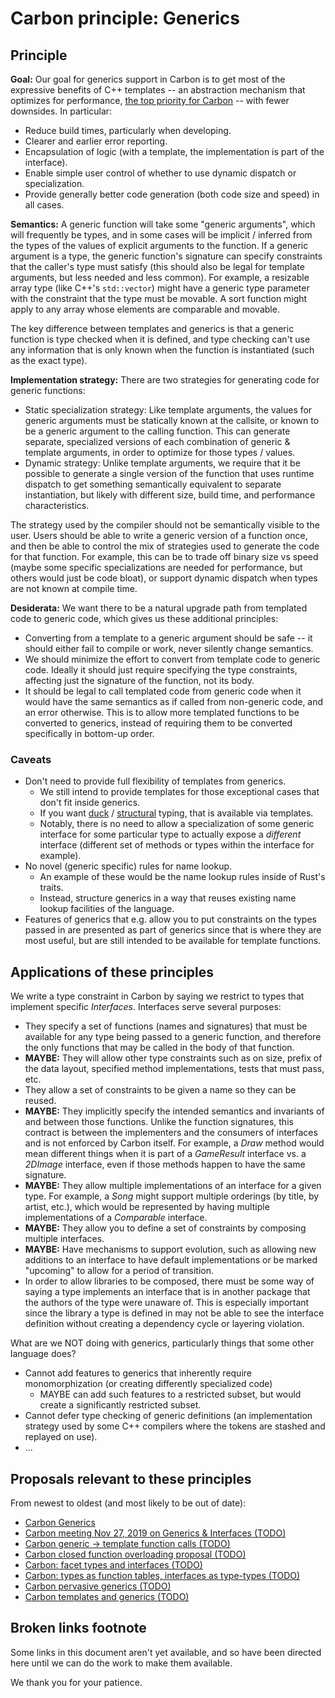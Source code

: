 <!--
Part of the Carbon Language, under the Apache License v2.0 with LLVM
Exceptions. See /LICENSE for license information.
SPDX-License-Identifier: Apache-2.0 WITH LLVM-exception
-->

# Carbon principle: Generics

## Principle

**Goal:** Our goal for generics support in Carbon is to get most of the
expressive benefits of C++ templates -- an abstraction mechanism that optimizes
for performance,
[the top priority for Carbon](https://docs.google.com/document/d/1MJvVIDXQrhIj6hZ7NwMDbDch9XLO2VaYrGq29E57meU/edit#heading=h.hntrglpoczk)
-- with fewer downsides. In particular:

- Reduce build times, particularly when developing.
- Clearer and earlier error reporting.
- Encapsulation of logic (with a template, the implementation is part of the
  interface).
- Enable simple user control of whether to use dynamic dispatch or
  specialization.
- Provide generally better code generation (both code size and speed) in all
  cases.

**Semantics:** A generic function will take some "generic arguments", which will
frequently be types, and in some cases will be implicit / inferred from the
types of the values of explicit arguments to the function. If a generic argument
is a type, the generic function's signature can specify constraints that the
caller's type must satisfy (this should also be legal for template arguments,
but less needed and less common). For example, a resizable array type (like
C++'s `std::vector`) might have a generic type parameter with the constraint
that the type must be movable. A sort function might apply to any array whose
elements are comparable and movable.

The key difference between templates and generics is that a generic function is
type checked when it is defined, and type checking can't use any information
that is only known when the function is instantiated (such as the exact type).

**Implementation strategy:** There are two strategies for generating code for
generic functions:

- Static specialization strategy: Like template arguments, the values for
  generic arguments must be statically known at the callsite, or known to be a
  generic argument to the calling function. This can generate separate,
  specialized versions of each combination of generic & template arguments, in
  order to optimize for those types / values.
- Dynamic strategy: Unlike template arguments, we require that it be possible to
  generate a single version of the function that uses runtime dispatch to get
  something semantically equivalent to separate instantiation, but likely with
  different size, build time, and performance characteristics.

The strategy used by the compiler should not be semantically visible to the
user. Users should be able to write a generic version of a function once, and
then be able to control the mix of strategies used to generate the code for that
function. For example, this can be to trade off binary size vs speed (maybe some
specific specializations are needed for performance, but others would just be
code bloat), or support dynamic dispatch when types are not known at compile
time.

**Desiderata:** We want there to be a natural upgrade path from templated code
to generic code, which gives us these additional principles:

- Converting from a template to a generic argument should be safe -- it should
  either fail to compile or work, never silently change semantics.
- We should minimize the effort to convert from template code to generic code.
  Ideally it should just require specifying the type constraints, affecting just
  the signature of the function, not its body.
- It should be legal to call templated code from generic code when it would have
  the same semantics as if called from non-generic code, and an error otherwise.
  This is to allow more templated functions to be converted to generics, instead
  of requiring them to be converted specifically in bottom-up order.

### Caveats

- Don't need to provide full flexibility of templates from generics.
  - We still intend to provide templates for those exceptional cases that don't
    fit inside generics.
  - If you want [duck](https://en.wikipedia.org/wiki/Duck_typing) /
    [structural](https://en.wikipedia.org/wiki/Structural_type_system) typing,
    that is available via templates.
  - Notably, there is no need to allow a specialization of some generic
    interface for some particular type to actually expose a _different_
    interface (different set of methods or types within the interface for
    example).
- No novel (generic specific) rules for name lookup.
  - An example of these would be the name lookup rules inside of Rust's traits.
  - Instead, structure generics in a way that reuses existing name lookup
    facilities of the language.
- Features of generics that e.g. allow you to put constraints on the types
  passed in are presented as part of generics since that is where they are most
  useful, but are still intended to be available for template functions.

## Applications of these principles

We write a type constraint in Carbon by saying we restrict to types that
implement specific _Interfaces_. Interfaces serve several purposes:

- They specify a set of functions (names and signatures) that must be available
  for any type being passed to a generic function, and therefore the only
  functions that may be called in the body of that function.
- **MAYBE:** They will allow other type constraints such as on size, prefix of
  the data layout, specified method implementations, tests that must pass, etc.
- They allow a set of constraints to be given a name so they can be reused.
- **MAYBE:** They implicitly specify the intended semantics and invariants of
  and between those functions. Unlike the function signatures, this contract is
  between the implementers and the consumers of interfaces and is not enforced
  by Carbon itself. For example, a _Draw_ method would mean different things
  when it is part of a _GameResult_ interface vs. a _2DImage_ interface, even if
  those methods happen to have the same signature.
- **MAYBE:** They allow multiple implementations of an interface for a given
  type. For example, a _Song_ might support multiple orderings (by title, by
  artist, etc.), which would be represented by having multiple implementations
  of a _Comparable_ interface.
- **MAYBE:** They allow you to define a set of constraints by composing multiple
  interfaces.
- **MAYBE:** Have mechanisms to support evolution, such as allowing new
  additions to an interface to have default implementations or be marked
  "upcoming" to allow for a period of transition.
- In order to allow libraries to be composed, there must be some way of saying a
  type implements an interface that is in another package that the authors of
  the type were unaware of. This is especially important since the library a
  type is defined in may not be able to see the interface definition without
  creating a dependency cycle or layering violation.

What are we NOT doing with generics, particularly things that some other
language does?

- Cannot add features to generics that inherently require monomorphization (or
  creating differently specialized code)
  - MAYBE can add such features to a restricted subset, but would create a
    significantly restricted subset.
- Cannot defer type checking of generic definitions (an implementation strategy
  used by some C++ compilers where the tokens are stashed and replayed on use).
- ...

## Proposals relevant to these principles

From newest to oldest (and most likely to be out of date):

- [Carbon Generics](https://github.com/josh11b/carbon-lang/blob/generics-docs/docs/designs/generics-overview.md)
- [Carbon meeting Nov 27, 2019 on Generics & Interfaces (TODO)](#broken-links-footnote)<!-- T:Carbon meeting Nov 27, 2019 on Generics & Interfaces -->
- [Carbon generic -> template function calls (TODO)](#broken-links-footnote)<!-- T:Carbon generic -> template function calls -->
- [Carbon closed function overloading proposal (TODO)](#broken-links-footnote)<!-- T:Carbon closed function overloading proposal -->
- [Carbon: facet types and interfaces (TODO)](#broken-links-footnote)<!-- T:Carbon: facet types and interfaces --><!-- A:#heading=h.cg5jp928f02n -->
- [Carbon: types as function tables, interfaces as type-types (TODO)](#broken-links-footnote)<!-- T:Carbon: types as function tables, interfaces as type-types -->
- [Carbon pervasive generics (TODO)](#broken-links-footnote)<!-- T:Carbon pervasive generics -->
- [Carbon templates and generics (TODO)](#broken-links-footnote)<!-- T:Carbon templates and generics -->

## Broken links footnote

Some links in this document aren't yet available, and so have been directed here
until we can do the work to make them available.

We thank you for your patience.
